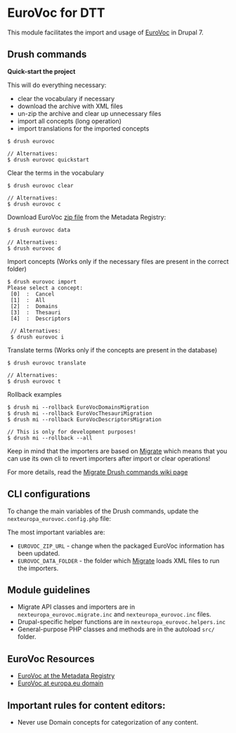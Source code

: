 # EuroVoc for DTT

This module facilitates the import and usage of [EuroVoc](http://publications.europa.eu/mdr/eurovoc/) in Drupal 7.

## Drush commands

**Quick-start the project**

This will do everything necessary:
- clear the vocabulary if necessary
- download the archive with XML files
- un-zip the archive and clear up unnecessary files
- import all concepts (long operation)
- import translations for the imported concepts

```
$ drush eurovoc

// Alternatives:
$ drush eurovoc quickstart
```

Clear the terms in the vocabulary
```
$ drush eurovoc clear

// Alternatives:
$ drush eurovoc c
```

Download EuroVoc [zip file](http://publications.europa.eu/mdr/resource/thesaurus/eurovoc-20160630-0/xml/eurovoc_xml.zip) from the Metadata Registry:
```
$ drush eurovoc data

// Alternatives:
$ drush eurovoc d
```

Import concepts (Works only if the necessary files are present in the correct folder)
```
$ drush eurovoc import
Please select a concept:
 [0]  :  Cancel      
 [1]  :  All         
 [2]  :  Domains     
 [3]  :  Thesauri    
 [4]  :  Descriptors
 
 // Alternatives:
 $ drush eurovoc i
```

Translate terms (Works only if the concepts are present in the database)
```
$ drush eurovoc translate

// Alternatives:
$ drush eurovoc t
```

Rollback examples
```
$ drush mi --rollback EuroVocDomainsMigration
$ drush mi --rollback EuroVocThesauriMigration
$ drush mi --rollback EuroVocDescriptorsMigration

// This is only for development purposes!
$ drush mi --rollback --all
```

Keep in mind that the importers are based on [Migrate](https://www.drupal.org/project/migrate) which means that you can use its own cli to revert importers after import or clear operations!

For more details, read the [Migrate Drush commands wiki page](https://www.drupal.org/node/1561820)

## CLI configurations

To change the main variables of the Drush commands, update the `nexteuropa_eurovoc.config.php` file:

The most important variables are:
- `EUROVOC_ZIP_URL` - change when the packaged EuroVoc information has been updated.
- `EUROVOC_DATA_FOLDER` - the folder which [Migrate](https://www.drupal.org/project/migrate) loads XML files to run the importers. 

## Module guidelines
- Migrate API classes and importers are in `nexteuropa_eurovoc.migrate.inc` and `nexteuropa_eurovoc.inc` files.
- Drupal-specific helper functions are in `nexteuropa_eurovoc.helpers.inc`
- General-purpose PHP classes and methods are in the autoload `src/` folder.

## EuroVoc Resources
- [EuroVoc at the Metadata Registry](http://publications.europa.eu/mdr/eurovoc/)
- [EuroVoc at europa.eu domain](http://eurovoc.europa.eu/)

## Important rules for content editors:
- Never use Domain concepts for categorization of any content.